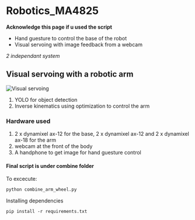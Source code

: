 # Robotics_MA4825

 **Acknowledge this page if u used the script**

* Hand guesture to control the base of the robot
* Visual servoing with image feedback from a webcam

 *2 independant system*

## Visual servoing with a robotic arm

![Visual servoing](https://github.com/wonggw/Robotics_MA4825/Presentation/Position-based-visual-servoing-scheme.png)

1. YOLO for object detection
2. Inverse kinematics using optimization to control the arm

### Hardware used
 1. 2 x dynamixel ax-12 for the base, 2 x dynamixel ax-12 and 2 x dynamixel ax-18 for the arm
 2. webcam at the front of the body
 3. A handphone to get image for hand guesture control

#### Final script is under combine folder

To excecute:
```python
python combine_arm_wheel.py
```

 Installing dependencies

```
pip install -r requirements.txt
```
